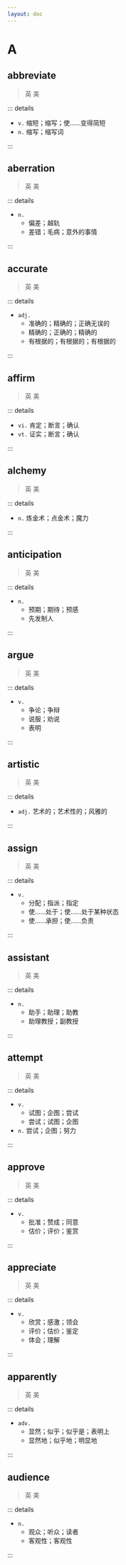 ```yaml
---
layout: doc
---
```


# A

## abbreviate
> 英 <Phonetic word="abbreviate" lang="en-GB" phonetic="/ə'briːvɪeɪt/"/> 
> 美 <Phonetic word="abbreviate" lang="en-US" phonetic="/ə'briːvɪeɪt/"/>

::: details

- `v.` 缩短；缩写；使……变得简短
- `n.` 缩写；缩写词

:::

## aberration
> 英 <Phonetic word="aberration" lang="en-GB" phonetic="/ˌæbəˈreɪʃn/"/>
> 美 <Phonetic word="aberration" lang="en-US" phonetic="/ˌæbəˈreɪʃn/"/>

::: details

- `n.`
    * 偏差；越轨
    * 差错；毛病；意外的事情

:::

## accurate
> 英 <Phonetic word="accurate" lang="en-GB" phonetic="/ˈækjərət/"/>
> 美 <Phonetic word="accurate" lang="en-US" phonetic="/ˈækjərət/"/>

::: details

- `adj.`
    * 准确的；精确的；正确无误的
    * 精确的；正确的；精确的
    * 有根据的；有根据的；有根据的

:::

## affirm
> 英 <Phonetic word="affirm" lang="en-GB" phonetic="/ə'fɜːm/"/>
> 美 <Phonetic word="affirm" lang="en-US" phonetic="/ə'fɜːrm/"/>

::: details

- `vi.` 肯定；断言；确认
- `vt.` 证实；断言；确认

:::

## alchemy
> 英 <Phonetic word="alchemy" lang="en-GB" phonetic="/ˈælkəmi/"/>
> 美 <Phonetic word="alchemy" lang="en-US" phonetic="/ˈælkəmi/"/>

::: details

- `n.` 炼金术；点金术；魔力

:::

## anticipation
> 英 <Phonetic word="anticipation" lang="en-GB" phonetic="/æn'tɪkɪˈpeɪʃn/"/>
> 美 <Phonetic word="anticipation" lang="en-US" phonetic="/æn'tɪkɪˈpeɪʃn/"/>

::: details

- `n.`
    * 预期；期待；预感
    * 先发制人

:::

## argue
> 英 <Phonetic word="argue" lang="en-GB" phonetic="/ɑːɡjuː/"/>
> 美 <Phonetic word="argue" lang="en-US" phonetic="/ɑːɡjuː/"/>

::: details

- `v.`
    * 争论；争辩
    * 说服；劝说
    * 表明

:::

## artistic
> 英 <Phonetic word="artistic" lang="en-GB" phonetic="/ɑːr'tɪstɪk/"/>
> 美 <Phonetic word="artistic" lang="en-US" phonetic="/ɑːr'tɪstɪk/"/>

::: details

- `adj.` 艺术的；艺术性的；风雅的

:::

## assign
> 英 <Phonetic word="assign" lang="en-GB" phonetic="/ə'saɪn/"/>
> 美 <Phonetic word="assign" lang="en-US" phonetic="/ə'saɪn/"/>

::: details

- `v.`
    * 分配；指派；指定
    * 使……处于；使……处于某种状态
    * 使……承担；使……负责

:::

## assistant
> 英 <Phonetic word="assistant" lang="en-GB" phonetic="/ə'sɪstənt/"/>
> 美 <Phonetic word="assistant" lang="en-US" phonetic="/ə'sɪstənt/"/>

::: details

- `n.`
    * 助手；助理；助教
    * 助理教授；副教授

:::

## attempt
> 英 <Phonetic word="attempt" lang="en-GB" phonetic="/ə'tempt/"/>
> 美 <Phonetic word="attempt" lang="en-US" phonetic="/ə'tempt/"/>

::: details

- `v.`
    * 试图；企图；尝试
    * 尝试；试图；企图
- `n.` 尝试；企图；努力

:::

## approve
> 英 <Phonetic word="approve" lang="en-GB" phonetic="/əˈpruːv/"/>
> 美 <Phonetic word="approve" lang="en-US" phonetic="/əˈpruːv/"/>

::: details

- `v.`
    * 批准；赞成；同意
    * 估价；评价；鉴赏

:::

## appreciate
> 英 <Phonetic word="appreciate" lang="en-GB" phonetic="/əˈpriːʃieɪt/"/>
> 美 <Phonetic word="appreciate" lang="en-US" phonetic="/əˈpriːʃieɪt/"/>

::: details

- `v.`
    * 欣赏；感激；领会
    * 评价；估价；鉴定
    * 体会；理解

:::

## apparently
> 英 <Phonetic word="apparently" lang="en-GB" phonetic="/əˈpærəntli/"/>
> 美 <Phonetic word="apparently" lang="en-US" phonetic="/əˈpærəntli/"/>

::: details

- `adv.`
    * 显然；似乎；似乎是；表明上
    * 显然地；似乎地；明显地

:::

## audience
> 英 <Phonetic word="audience" lang="en-GB" phonetic="/ˈɔːdɪəns/"/>
> 美 <Phonetic word="audience" lang="en-US" phonetic="/ˈɔːdɪəns/"/>

::: details

- `n.`
    * 观众；听众；读者
    * 客观性；客观性

:::